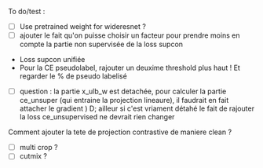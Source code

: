 To do/test :
-[ ] Use pretrained weight for wideresnet ?
- [ ] ajouter le fait qu'on puisse choisir un facteur pour 
prendre moins en compte la partie non supervisée de la loss supcon
- Loss supcon unifiée
- Pour la CE pseudolabel, rajouter un deuxime threshold plus haut ! Et regarder le % de pseudo labelisé

- [ ] question : la partie x_ulb_w est detachée, pour calculer la partie ce_unsuper 
(qui entraine la projection lineaure), il faudrait en fait attacher le gradient )
D; ailleur si c'est vriament détahé le fait de rajouter la loss ce_unsupervised ne devrait rien changer

Comment ajouter la tete de projection contrastive de maniere clean ?

- [ ] multi crop ?
- [ ] cutmix ?